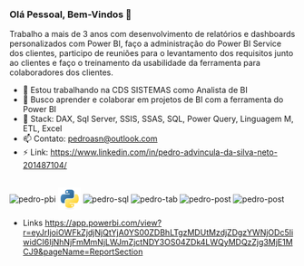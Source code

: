 ### Olá Pessoal, Bem-Vindos 👋

Trabalho a mais de 3 anos com desenvolvimento de relatórios e dashboards personalizados com Power BI, faço a administração do Power BI Service dos clientes, participo de reuniões para o levantamento dos requisitos junto ao clientes e faço o treinamento da usabilidade da ferramenta para colaboradores dos clientes.

- 🔭 Estou trabalhando na CDS SISTEMAS como Analista de BI 
- 🌱 Busco aprender e colaborar em projetos de BI com a ferramenta do Power BI 
- 💬 Stack: DAX, Sql Server, SSIS, SSAS, SQL, Power Query, Linguagem M, ETL, Excel
- 📫 Contato: pedroasn@outlook.com
- ⚡ Link: https://www.linkedin.com/in/pedro-advincula-da-silva-neto-201487104/



<div style="display: inline_block"><br>
  <img align="center" alt="pedro-pbi" height="40" width=40" src="https://upload.wikimedia.org/wikipedia/commons/thumb/c/cf/New_Power_BI_Logo.svg/630px-New_Power_BI_Logo.svg.png">
  <img align="center" alt="pedro-Python" height="40" width="40" src="https://raw.githubusercontent.com/devicons/devicon/master/icons/python/python-original.svg">
  <img align="center" alt="pedro-sql" height="40" width="40" src="https://icon-library.com/images/sql-icon/sql-icon-8.jpg">
  <img align="center" alt="pedro-tab" height="40" width="40" src="https://e7.pngegg.com/pngimages/875/824/png-clipart-tableau-software-computer-software-business-intelligence-data-visualization-tableau-software-computer-software-thumbnail.png">
  <img align="center" alt="pedro-post" height="40" width="40" src="https://user-images.githubusercontent.com/24623425/36042969-f87531d4-0d8a-11e8-9dee-e87ab8c6a9e3.png">
<img align="center" alt="pedro-post" height="40" width="40" src="https://camo.githubusercontent.com/f85f882cb31eeaeee657ec955313015c30378e8f56c3dc2f06933b617a276cfd/68747470733a2f2f77372e706e6777696e672e636f6d2f706e67732f3734372f3739382f706e672d7472616e73706172656e742d6d7973716c2d6c6f676f2d6d7973716c2d64617461626173652d7765622d646576656c6f706d656e742d636f6d70757465722d736f6674776172652d646f6c7068696e2d6d6172696e652d6d616d6d616c2d616e696d616c732d746578742d7468756d626e61696c2e706e67">
</div>


- Links 
https://app.powerbi.com/view?r=eyJrIjoiOWFkZjdjNjQtYjA0YS00ZDBhLTgzMDUtMzdjZDgzYWNjODc5IiwidCI6IjNhNjFmMmNjLWJmZjctNDY3OS04ZDk4LWQyMDQzZjg3MjE1MCJ9&pageName=ReportSection






